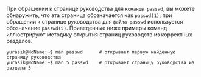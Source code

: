 При обращении к странице руководства для `команды passwd`, вы можете обнаружить, что эта страница обозначается как `passwd(1)`; при обращении к странице руководства для `файла passwd` используется обозначение `passwd(5)`. Приведенные ниже примеры команд иллюстрируют методику открытия страниц руководств из корректных разделов.
```run-bash
yurasik@NoName:~$ man passwd      # открывает первую найденную страницу руководства
yurasik@NoName:~$ man 5 passwd    # открывает страницу руководства из раздела 5
```
